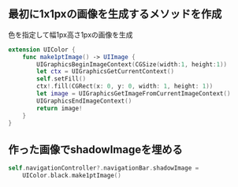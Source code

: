 <!--
title:   UINavigationBar に下線を入れる
tags:    Swift,UINavigationBar,borde
id:      f4e31d30d690c61b713e
private: false
-->
## 最初に1x1pxの画像を生成するメソッドを作成
色を指定して幅1px高さ1pxの画像を生成

```swift
extension UIColor {
    func make1ptImage() -> UIImage {
        UIGraphicsBeginImageContext(CGSize(width:1, height:1))
        let ctx = UIGraphicsGetCurrentContext()
        self.setFill()
        ctx!.fill(CGRect(x: 0, y: 0, width: 1, height: 1))
        let image = UIGraphicsGetImageFromCurrentImageContext()
        UIGraphicsEndImageContext()
        return image!
    }
}
```

## 作った画像でshadowImageを埋める

```swift
self.navigationController?.navigationBar.shadowImage = 
    UIColor.black.make1ptImage()
```